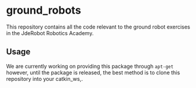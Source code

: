 # ground_robots

This repository contains all the code relevant to the ground robot exercises in the JdeRobot Robotics Academy.

## Usage

We are currently working on providing this package through `apt-get` however, until the package is released, the best method is to clone this repository into your catkin_ws,.
